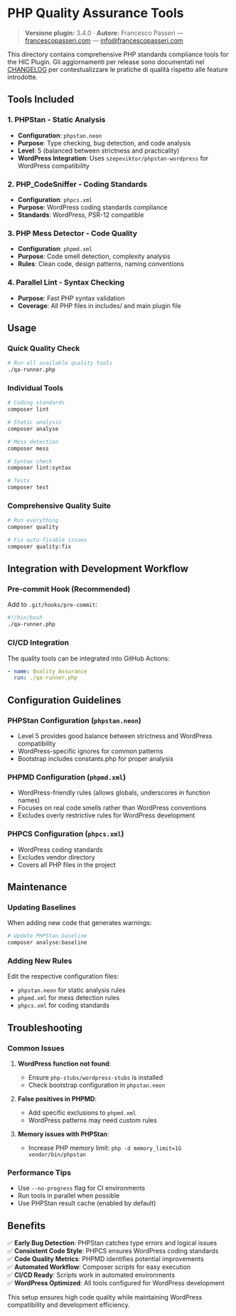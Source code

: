 # PHP Quality Assurance Tools

> **Versione plugin:** 3.4.0 · **Autore:** Francesco Passeri — [francescopasseri.com](https://francescopasseri.com) — [info@francescopasseri.com](mailto:info@francescopasseri.com)


This directory contains comprehensive PHP standards compliance tools for the HIC Plugin. Gli aggiornamenti per release sono documentati nel [CHANGELOG](../CHANGELOG.md) per contestualizzare le pratiche di qualità rispetto alle feature introdotte.

## Tools Included

### 1. PHPStan - Static Analysis
- **Configuration**: `phpstan.neon`
- **Purpose**: Type checking, bug detection, and code analysis
- **Level**: 5 (balanced between strictness and practicality)
- **WordPress Integration**: Uses `szepeviktor/phpstan-wordpress` for WordPress compatibility

### 2. PHP_CodeSniffer - Coding Standards
- **Configuration**: `phpcs.xml`
- **Purpose**: WordPress coding standards compliance
- **Standards**: WordPress, PSR-12 compatible

### 3. PHP Mess Detector - Code Quality
- **Configuration**: `phpmd.xml`
- **Purpose**: Code smell detection, complexity analysis
- **Rules**: Clean code, design patterns, naming conventions

### 4. Parallel Lint - Syntax Checking
- **Purpose**: Fast PHP syntax validation
- **Coverage**: All PHP files in includes/ and main plugin file

## Usage

### Quick Quality Check
```bash
# Run all available quality tools
./qa-runner.php
```

### Individual Tools
```bash
# Coding standards
composer lint

# Static analysis
composer analyse

# Mess detection
composer mess

# Syntax check
composer lint:syntax

# Tests
composer test
```

### Comprehensive Quality Suite
```bash
# Run everything
composer quality

# Fix auto-fixable issues
composer quality:fix
```

## Integration with Development Workflow

### Pre-commit Hook (Recommended)
Add to `.git/hooks/pre-commit`:
```bash
#!/bin/bash
./qa-runner.php
```

### CI/CD Integration
The quality tools can be integrated into GitHub Actions:
```yaml
- name: Quality Assurance
  run: ./qa-runner.php
```

## Configuration Guidelines

### PHPStan Configuration (`phpstan.neon`)
- Level 5 provides good balance between strictness and WordPress compatibility
- WordPress-specific ignores for common patterns
- Bootstrap includes constants.php for proper analysis

### PHPMD Configuration (`phpmd.xml`)
- WordPress-friendly rules (allows globals, underscores in function names)
- Focuses on real code smells rather than WordPress conventions
- Excludes overly restrictive rules for WordPress development

### PHPCS Configuration (`phpcs.xml`)
- WordPress coding standards
- Excludes vendor directory
- Covers all PHP files in the project

## Maintenance

### Updating Baselines
When adding new code that generates warnings:
```bash
# Update PHPStan baseline
composer analyse:baseline
```

### Adding New Rules
Edit the respective configuration files:
- `phpstan.neon` for static analysis rules
- `phpmd.xml` for mess detection rules
- `phpcs.xml` for coding standards

## Troubleshooting

### Common Issues

1. **WordPress function not found**: 
   - Ensure `php-stubs/wordpress-stubs` is installed
   - Check bootstrap configuration in `phpstan.neon`

2. **False positives in PHPMD**:
   - Add specific exclusions to `phpmd.xml`
   - WordPress patterns may need custom rules

3. **Memory issues with PHPStan**:
   - Increase PHP memory limit: `php -d memory_limit=1G vendor/bin/phpstan`

### Performance Tips

- Use `--no-progress` flag for CI environments
- Run tools in parallel when possible
- Use PHPStan result cache (enabled by default)

## Benefits

✅ **Early Bug Detection**: PHPStan catches type errors and logical issues  
✅ **Consistent Code Style**: PHPCS ensures WordPress coding standards  
✅ **Code Quality Metrics**: PHPMD identifies potential improvements  
✅ **Automated Workflow**: Composer scripts for easy execution  
✅ **CI/CD Ready**: Scripts work in automated environments  
✅ **WordPress Optimized**: All tools configured for WordPress development  

This setup ensures high code quality while maintaining WordPress compatibility and development efficiency.
